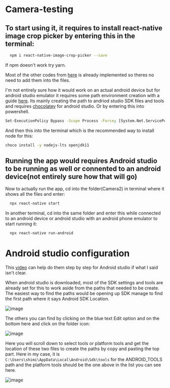 # Camera-testing
## To start using it, it requires to install react-native image crop picker by entering this in the terminal:
```sh
  npm i react-native-image-crop-picker --save
  ```
  If npm doesn't work try yarn.
  
Most of the other codes from [here](https://github.com/ivpusic/react-native-image-crop-picker) is already implemented so theres no need to add them into the files.

I'm not entirely sure how it would work on an actual android device but for android studio emulator it requires some path environment creation with a guide [here](https://reactnative.dev/docs/environment-setup#:~:text=3.%20Configure%20the,your%20Android%20SDK%3A). Its mainly creating the path to andriod studio SDK files and tools and requires [chocolatey](https://chocolatey.org/install) for android studio. Or by entering this into powershell.

```sh 
Set-ExecutionPolicy Bypass -Scope Process -Force; [System.Net.ServicePointManager]::SecurityProtocol = [System.Net.ServicePointManager]::SecurityProtocol -bor 3072; iex ((New-Object System.Net.WebClient).DownloadString('https://community.chocolatey.org/install.ps1')) 
  ```

And then this into the terminal which is the recommended way to install node for this:
```sh 
choco install -y nodejs-lts openjdk11 
  ```

## Running the app would requires Android studio to be running as well or connented to an android device(not entirely sure how that will go)
Now to actually run the app, cd into the folder(Camera2) in terminal where it shows all the files and enter:

```sh
  npx react-native start
  ```
In another terminal, cd into the same folder and enter this while connected to an android device or android studio with an android phone emulator to start running it:

```sh
  npx react-native run-android
  ```
# Android studio configuration

This [video](https://www.youtube.com/watch?v=LiHkAGyNSJU) can help do them step by step for Android studio if what I said isn't clear. 

When android studio is downloaded, most of the SDK settings and tools are already set for this to work aside from the paths that needed to be create.
The easiest way to find the paths would be opening up SDK manage to find the first path where it says Android SDK Location.

![image](https://user-images.githubusercontent.com/91004979/172686681-c0329299-7019-4685-bbdb-9eb83e9099da.png)

The others you can find by clicking on the blue text Edit option and on the bottom here and click on the folder icon:

![image](https://user-images.githubusercontent.com/91004979/172687220-f0317f8e-cde5-45dc-9526-cfdf366e9baa.png)

Here you will scroll down to select tools or platform tools and get the location of these two files to create the paths by copy and pasting the top part. Here in my case, it is ``` C:\Users\shimi\AppData\Local\Android\Sdk\tools ``` for the ANDROID_TOOLS path and the platform tools should be the one above in the list you can see here.

![image](https://user-images.githubusercontent.com/91004979/172687512-a9568d6e-fd28-42f5-8dde-a10e8982631c.png)
